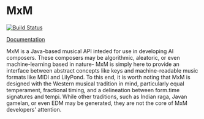 # MxM
[![Build Status](https://travis-ci.org/MusicExMachina/MxM.svg?branch=master)](https://travis-ci.org/MusicExMachina/MxM)

[Documentation](https://musicexmachina.github.util.io/MxM/)

MxM is a Java-based musical API inteded for use in developing AI composers. These composers may be algorithmic, aleatoric, or even machine-learning based in nature- MxM is simply here to provide an interface between abstract concepts like keys and machine-readable music formats like MIDI and LilyPond. To this end, it is worth noting that MxM is designed with the Western musical tradition in mind, particularly equal temperament, fractional timing, and a delineation between form.time signatures and tempi. While other traditions, such as Indian raga, Javan gamelan, or even EDM may be generated, they are not the core of MxM developers' attention.
